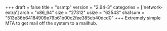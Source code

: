 +++
draft = false
title = "ssmtp"
version = "2.64-3"
categories = ['network-extra']
arch = "x86_64"
size = "27312"
usize = "62543"
sha1sum = "513e36b64184909e79b61b00c2fee385cb40dcd0"
+++
Extremely simple MTA to get mail off the system to a mailhub.